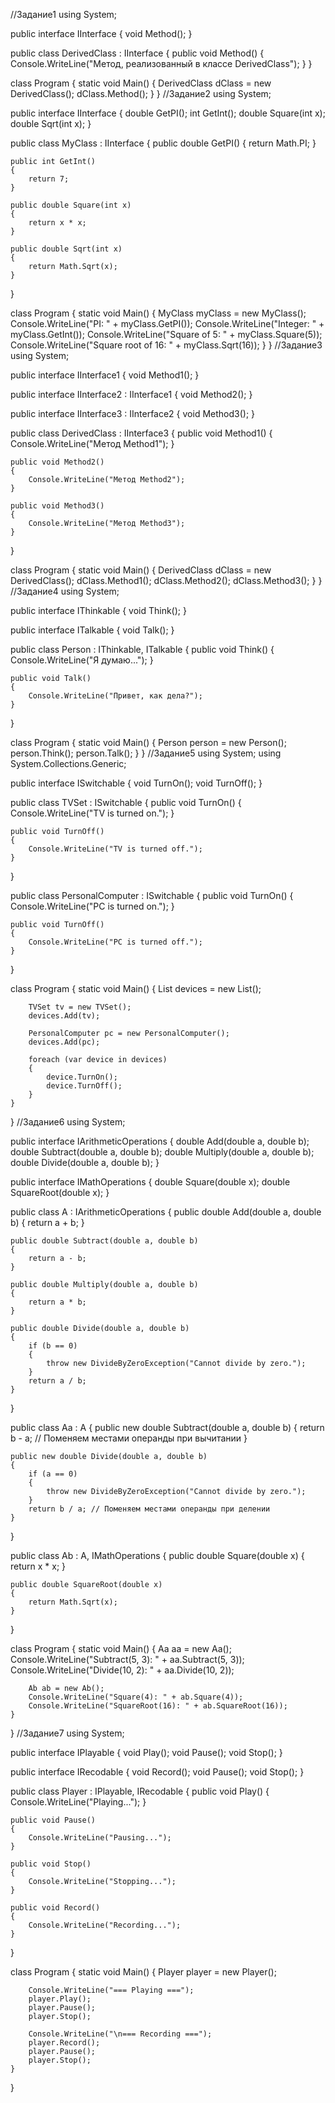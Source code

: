 //Задание1
using System;

public interface IInterface
{
    void Method();
}

public class DerivedClass : IInterface
{
    public void Method()
    {
        Console.WriteLine("Метод, реализованный в классе DerivedClass");
    }
}

class Program
{
    static void Main()
    {
        DerivedClass dClass = new DerivedClass();
        dClass.Method();
    }
}
//Задание2
using System;

public interface IInterface
{
    double GetPI();
    int GetInt();
    double Square(int x);
    double Sqrt(int x);
}

public class MyClass : IInterface
{
    public double GetPI()
    {
        return Math.PI;
    }

    public int GetInt()
    {
        return 7;
    }

    public double Square(int x)
    {
        return x * x;
    }

    public double Sqrt(int x)
    {
        return Math.Sqrt(x);
    }
}

class Program
{
    static void Main()
    {
        MyClass myClass = new MyClass();
        Console.WriteLine("PI: " + myClass.GetPI());
        Console.WriteLine("Integer: " + myClass.GetInt());
        Console.WriteLine("Square of 5: " + myClass.Square(5));
        Console.WriteLine("Square root of 16: " + myClass.Sqrt(16));
    }
}
//Задание3
using System;

public interface IInterface1
{
    void Method1();
}

public interface IInterface2 : IInterface1
{
    void Method2();
}

public interface IInterface3 : IInterface2
{
    void Method3();
}

public class DerivedClass : IInterface3
{
    public void Method1()
    {
        Console.WriteLine("Метод Method1");
    }

    public void Method2()
    {
        Console.WriteLine("Метод Method2");
    }

    public void Method3()
    {
        Console.WriteLine("Метод Method3");
    }
}

class Program
{
    static void Main()
    {
        DerivedClass dClass = new DerivedClass();
        dClass.Method1();
        dClass.Method2();
        dClass.Method3();
    }
}
//Задание4
using System;

public interface IThinkable
{
    void Think();
}

public interface ITalkable
{
    void Talk();
}

public class Person : IThinkable, ITalkable
{
    public void Think()
    {
        Console.WriteLine("Я думаю...");
    }

    public void Talk()
    {
        Console.WriteLine("Привет, как дела?");
    }
}

class Program
{
    static void Main()
    {
        Person person = new Person();
        person.Think();
        person.Talk();
    }
}
//Задание5
using System;
using System.Collections.Generic;

public interface ISwitchable
{
    void TurnOn();
    void TurnOff();
}

public class TVSet : ISwitchable
{
    public void TurnOn()
    {
        Console.WriteLine("TV is turned on.");
    }

    public void TurnOff()
    {
        Console.WriteLine("TV is turned off.");
    }
}

public class PersonalComputer : ISwitchable
{
    public void TurnOn()
    {
        Console.WriteLine("PC is turned on.");
    }

    public void TurnOff()
    {
        Console.WriteLine("PC is turned off.");
    }
}

class Program
{
    static void Main()
    {
        List<ISwitchable> devices = new List<ISwitchable>();

        TVSet tv = new TVSet();
        devices.Add(tv);

        PersonalComputer pc = new PersonalComputer();
        devices.Add(pc);

        foreach (var device in devices)
        {
            device.TurnOn();
            device.TurnOff();
        }
    }
}
//Задание6
using System;

public interface IArithmeticOperations
{
    double Add(double a, double b);
    double Subtract(double a, double b);
    double Multiply(double a, double b);
    double Divide(double a, double b);
}

public interface IMathOperations
{
    double Square(double x);
    double SquareRoot(double x);
}

public class A : IArithmeticOperations
{
    public double Add(double a, double b)
    {
        return a + b;
    }

    public double Subtract(double a, double b)
    {
        return a - b;
    }

    public double Multiply(double a, double b)
    {
        return a * b;
    }

    public double Divide(double a, double b)
    {
        if (b == 0)
        {
            throw new DivideByZeroException("Cannot divide by zero.");
        }
        return a / b;
    }
}

public class Aa : A
{
    public new double Subtract(double a, double b)
    {
        return b - a; // Поменяем местами операнды при вычитании
    }

    public new double Divide(double a, double b)
    {
        if (a == 0)
        {
            throw new DivideByZeroException("Cannot divide by zero.");
        }
        return b / a; // Поменяем местами операнды при делении
    }
}

public class Ab : A, IMathOperations
{
    public double Square(double x)
    {
        return x * x;
    }

    public double SquareRoot(double x)
    {
        return Math.Sqrt(x);
    }
}

class Program
{
    static void Main()
    {
        Aa aa = new Aa();
        Console.WriteLine("Subtract(5, 3): " + aa.Subtract(5, 3));
        Console.WriteLine("Divide(10, 2): " + aa.Divide(10, 2));

        Ab ab = new Ab();
        Console.WriteLine("Square(4): " + ab.Square(4));
        Console.WriteLine("SquareRoot(16): " + ab.SquareRoot(16));
    }
}
//Задание7
using System;

public interface IPlayable
{
    void Play();
    void Pause();
    void Stop();
}

public interface IRecodable
{
    void Record();
    void Pause();
    void Stop();
}

public class Player : IPlayable, IRecodable
{
    public void Play()
    {
        Console.WriteLine("Playing...");
    }

    public void Pause()
    {
        Console.WriteLine("Pausing...");
    }

    public void Stop()
    {
        Console.WriteLine("Stopping...");
    }

    public void Record()
    {
        Console.WriteLine("Recording...");
    }
}

class Program
{
    static void Main()
    {
        Player player = new Player();
        
        Console.WriteLine("=== Playing ===");
        player.Play();
        player.Pause();
        player.Stop();

        Console.WriteLine("\n=== Recording ===");
        player.Record();
        player.Pause();
        player.Stop();
    }
}

